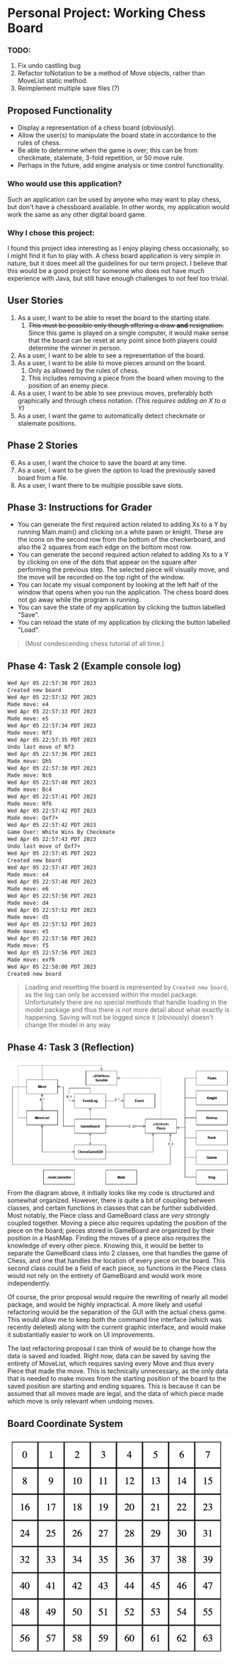 # Personal Project: Working Chess Board

### TODO:
1. Fix undo castling bug
2. Refactor toNotation to be a method of Move objects, rather than MoveList static method.
3. Reimplement multiple save files (?)

## Proposed Functionality

- Display a representation of a chess board (obviously).
- Allow the user(s) to manipulate the board state in accordance to the rules of chess.
- Be able to determine when the game is over; this can be from checkmate, stalemate, 3-fold repetition, or 50 move rule.
- Perhaps in the future, add engine analysis or time control functionality.

### Who would use this application?
Such an application can be used by anyone who may want to play chess, but don't have a chessboard available. In other
words, my application would work the same as any other digital board game.

### Why I chose this project:
I found this project idea interesting as I enjoy playing chess occasionally, so I might find it fun to play with.
A chess board application is very simple in nature, but it does meet all the guidelines for our term project. I believe
that this would be a good project for someone who does not have much experience with Java, but still have enough 
challenges to not feel too trivial.


## User Stories
1. As a user, I want to be able to reset the board to the starting state.
   1. ~~This must be possible only though offering a draw **and** resignation.~~ Since this game is played on a single 
   computer, it would make sense that the board can be reset at any point since both players could determine the winner
   in person.
2. As a user, I want to be able to see a representation of the board.
3. As a user, I want to be able to move pieces around on the board.
   1. Only as allowed by the rules of chess. 
   2. This includes removing a piece from the board when moving to the position of an enemy piece.
4. As a user, I want to be able to see previous moves, preferably both graphically and through chess notation. 
*(This requires adding an X to a Y)*
5. As a user, I want the game to automatically detect checkmate or stalemate positions.
## Phase 2 Stories
6. As a user, I want the choice to save the board at any time.
7. As a user, I want to be given the option to load the previously saved board from a file.
8. As a user, I want there to be multiple possible save slots.

## Phase 3: Instructions for Grader 
- You can generate the first required action related to adding Xs to a Y by running Main.main() and clicking on a white 
pawn or knight. These are the icons on the second row from the bottom of the checkerboard, 
and also the 2 squares from each edge on the bottom most row.
- You can generate the second required action related to adding Xs to a Y by clicking on one of the dots that appear 
on the square after performing the previous step. The selected piece will visually move, and the move will be recorded on the top
right of the window.
- You can locate my visual component by looking at the left half of the window that opens when you run the application.
The chess board does not go away while the program is running.
- You can save the state of my application by clicking the button labelled "Save".
- You can reload the state of my application by clicking the button labelled "Load".
> (Most condescending chess tutorial of all time.)

## Phase 4: Task 2 (Example console log)
```
Wed Apr 05 22:57:30 PDT 2023
Created new board
Wed Apr 05 22:57:32 PDT 2023
Made move: e4
Wed Apr 05 22:57:33 PDT 2023
Made move: e5
Wed Apr 05 22:57:34 PDT 2023
Made move: Nf3
Wed Apr 05 22:57:35 PDT 2023
Undo last move of Nf3
Wed Apr 05 22:57:36 PDT 2023
Made move: Qh5
Wed Apr 05 22:57:38 PDT 2023
Made move: Nc6
Wed Apr 05 22:57:40 PDT 2023
Made move: Bc4
Wed Apr 05 22:57:41 PDT 2023
Made move: Nf6
Wed Apr 05 22:57:42 PDT 2023
Made move: Qxf7+
Wed Apr 05 22:57:42 PDT 2023
Game Over: White Wins By Checkmate
Wed Apr 05 22:57:43 PDT 2023
Undo last move of Qxf7+
Wed Apr 05 22:57:45 PDT 2023
Created new board
Wed Apr 05 22:57:47 PDT 2023
Made move: e4
Wed Apr 05 22:57:48 PDT 2023
Made move: e6
Wed Apr 05 22:57:50 PDT 2023
Made move: d4
Wed Apr 05 22:57:52 PDT 2023
Made move: d5
Wed Apr 05 22:57:52 PDT 2023
Made move: e5
Wed Apr 05 22:57:56 PDT 2023
Made move: f5
Wed Apr 05 22:57:56 PDT 2023
Made move: exf6
Wed Apr 05 22:58:00 PDT 2023
Created new board
```
> Loading and resetting the board is represented by ```Created new board```, as the log can only be accessed within the 
> model package. Unfortunately there are no special methods that handle loading in the model package and thus there
> is not more detail about what exactly is happening. Saving will not be logged since it (obviously) doesn't change the 
> model in any way

## Phase 4: Task 3 (Reflection)
![UML Diagram](UML_Design_Diagram.png)
From the diagram above, it initially looks like my code is structured and somewhat organized. 
However, there is quite a bit of coupling between classes, and certain functions in classes that can be further subdivided.
Most notably, the Piece class and GameBoard class are *very* strongly coupled together. Moving a piece also requires updating the position of the piece on the board;
pieces stored in GameBoard are organized by their position in a HashMap. Finding the moves of a piece also requires the knowledge of every other piece.
Knowing this, it would be better to separate the GameBoard class into 2 classes, one that handles the game of Chess, and one that handles 
the location of every piece on the board. This second class could be a field of each piece, so functions in the Piece class would not rely on the entirety of GameBoard and would work more independently.

Of course, the prior proposal would require the rewriting of nearly all model package, and would be highly impractical.
A more likely and useful refactoring would be the separation of the GUI with the actual chess game. This would allow me to keep both 
the command line interface (which was recently deleted) along with the current graphic interface, and would make it substantially easier to work on UI improvements.

The last refactoring proposal I can think of would be to change how the data is saved and loaded. Right now, data can be saved
by saving the entirety of MoveList, which requires saving every Move and thus every Piece that made the move. 
This is technically unnecessary, as the only data that is needed to make moves from the starting position of the board to the saved position
are starting and ending squares. This is because it can be assumed that all moves made are legal, and the data of which piece made which move is only
relevant when undoing moves. 
## Board Coordinate System
![8x8 grid from 0-63](grid.png)